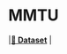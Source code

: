 # MMTU

<!-- |[**🤗 Dataset**](https://huggingface.co/datasets/MMTU-benchmark/MMTU) | [**🏆Leaderboard**]() | [**📖 Paper**]() | -->

|[**🤗 Dataset**](https://huggingface.co/datasets/MMTU-benchmark/MMTU) |

